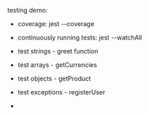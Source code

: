 testing demo:

- coverage: jest --coverage
- continuously running tests: jest --watchAll

- test strings - greet function
- test arrays - getCurrencies
- test objects - getProduct
- test exceptions - registerUser
- 

